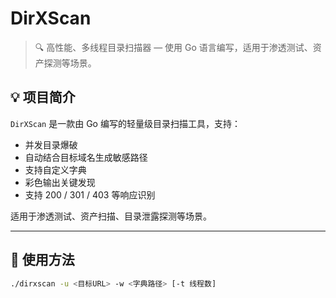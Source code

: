 # DirXScan

> 🔍 高性能、多线程目录扫描器 — 使用 Go 语言编写，适用于渗透测试、资产探测等场景。

## 💡 项目简介

`DirXScan` 是一款由 Go 编写的轻量级目录扫描工具，支持：

- 并发目录爆破
- 自动结合目标域名生成敏感路径
- 支持自定义字典
- 彩色输出关键发现
- 支持 200 / 301 / 403 等响应识别

适用于渗透测试、资产扫描、目录泄露探测等场景。

---

## 🚀 使用方法

```bash
./dirxscan -u <目标URL> -w <字典路径> [-t 线程数]
```